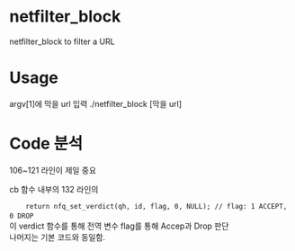# netfilter_block
netfilter_block to filter a URL

# Usage
argv[1]에 막을 url 입력
./netfilter_block [막을 url]

# Code 분석
106~121 라인이 제일 중요 <br />

cb 함수 내부의 132 라인의 <br />

`    
	return nfq_set_verdict(qh, id, flag, 0, NULL); // flag: 1 ACCEPT, 0 DROP
`    
<br />
이 verdict 함수를 통해 전역 변수 flag를 통해 Accep과 Drop 판단 <br />
나머지는 기본 코드와 동일함.
